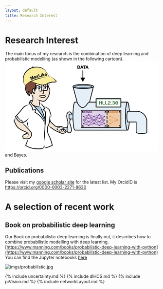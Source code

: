 ```yaml
---
layout: default
title: Research Interest
---
```

# Research Interest
The main focus of my research is the combination of deep learning and probabilistic modelling (as shown in the following cartoon). 
![imgs/ch05_00_opener.jpg](imgs/ch05_00_opener.jpg) and Bayes.


## Publications
Please visit my [google scholar site](https://scholar.google.ch/citations?user=T8hH3TMnFPwC&hl=de) for the latest list. My OrcidID is https://orcid.org/0000-0003-2271-8630


# A selection of recent work

## Book on probabilistic deep learning
Our Book on probabilistic deep learning is finally out, it describes how to combine probabilistic modelling with deep learning.
[https://www.manning.com/books/probabilistic-deep-learning-with-python](https://www.manning.com/books/probabilistic-deep-learning-with-python)
 You can find the Jupyter notebooks [here](https://tensorchiefs.github.io/dl_book/)

![imgs/probabilistic.jpg](imgs/probabilistic.jpg)




{% include uncertainty.md %}
{% include dlHCS.md %}
{% include piVision.md %}
{% include networkLayout.md %}
